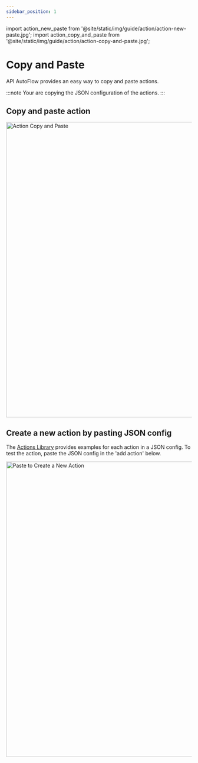 ```yaml
---
sidebar_position: 1
---
```


import action_new_paste from '@site/static/img/guide/action/action-new-paste.jpg';
import action_copy_and_paste from '@site/static/img/guide/action/action-copy-and-paste.jpg';

# Copy and Paste

API AutoFlow provides an easy way to copy and paste actions.

:::note
Your are copying the JSON configuration of the actions.
:::


## Copy and paste action


<img src={action_copy_and_paste} alt="Action Copy and Paste" class="myResponsiveImg" width="800px"/>


## Create a new action by pasting JSON config

The <a href="docs/Documentation/actions-library/"> Actions Library</a> provides examples for each action in a JSON config.  To test the action, paste the JSON config in the 'add action' below.

<img src={action_new_paste} alt="Paste to Create a New Action" class="myResponsiveImg" width="800px"/>


